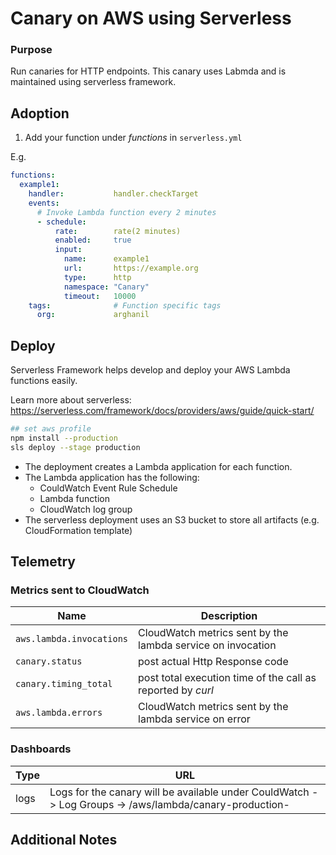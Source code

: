 # Canary on AWS using Serverless

### Purpose

Run canaries for HTTP endpoints. This canary uses Labmda and is maintained using serverless framework.

## Adoption

1. Add your function under _functions_ in `serverless.yml`

E.g.
```yaml
functions:
  example1:
    handler:           handler.checkTarget
    events:
      # Invoke Lambda function every 2 minutes
      - schedule:
          rate:        rate(2 minutes)
          enabled:     true
          input:
            name:      example1
            url:       https://example.org
            type:      http
            namespace: "Canary"
            timeout:   10000
    tags:              # Function specific tags
      org:             arghanil
```

## Deploy

Serverless Framework helps develop and deploy your AWS Lambda functions easily.

Learn more about serverless: https://serverless.com/framework/docs/providers/aws/guide/quick-start/

```bash
## set aws profile
npm install --production
sls deploy --stage production
```

* The deployment creates a Lambda application for each function.
* The Lambda application has the following:
  * CouldWatch Event Rule Schedule
  * Lambda function
  * CloudWatch log group
* The serverless deployment uses an S3 bucket to store all artifacts (e.g. CloudFormation template)

## Telemetry

### Metrics sent to CloudWatch

| Name | Description |
|------|-------|
| `aws.lambda.invocations` | CloudWatch metrics sent by the lambda service on invocation |
| `canary.status` | post actual Http Response code |
| `canary.timing_total` | post total execution time of the call as reported by _curl_ |
| `aws.lambda.errors` | CloudWatch metrics sent by the lambda service on error |


### Dashboards

| Type | URL |
| --- | --- |
| logs | Logs for the canary will be available under CouldWatch -> Log Groups -> /aws/lambda/canary-production-<your function> |

## Additional Notes
